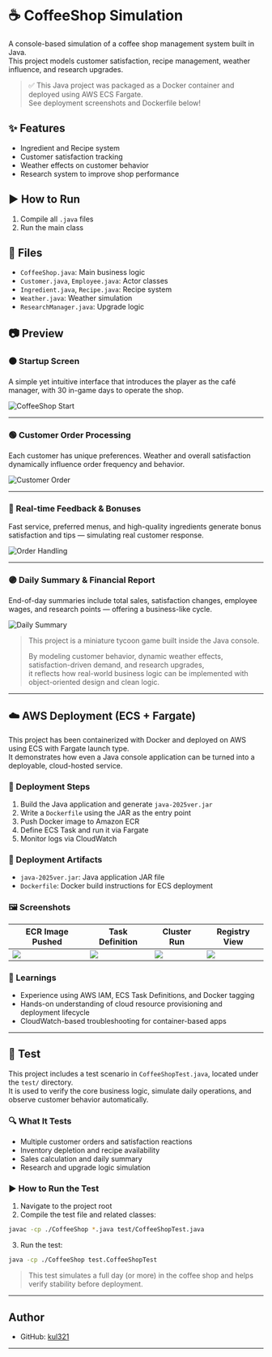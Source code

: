 # ☕ CoffeeShop Simulation

A console-based simulation of a coffee shop management system built in Java.  
This project models customer satisfaction, recipe management, weather influence, and research upgrades.
> ✅ This Java project was packaged as a Docker container and deployed using AWS ECS Fargate.  
> See deployment screenshots and Dockerfile below!


## ✨ Features
- Ingredient and Recipe system
- Customer satisfaction tracking
- Weather effects on customer behavior
- Research system to improve shop performance

## ▶ How to Run
1. Compile all `.java` files
2. Run the main class

## 📁 Files
- `CoffeeShop.java`: Main business logic
- `Customer.java`, `Employee.java`: Actor classes
- `Ingredient.java`, `Recipe.java`: Recipe system
- `Weather.java`: Weather simulation
- `ResearchManager.java`: Upgrade logic


## 📷 Preview

### 🟤 Startup Screen
A simple yet intuitive interface that introduces the player as the café manager, with 30 in-game days to operate the shop.

![CoffeeShop Start](./screenshots/Coffee1.jpg)

---

### 🟢 Customer Order Processing
Each customer has unique preferences. Weather and overall satisfaction dynamically influence order frequency and behavior.

![Customer Order](./screenshots/Coffee2.jpg)

---

### 🔵 Real-time Feedback & Bonuses
Fast service, preferred menus, and high-quality ingredients generate bonus satisfaction and tips — simulating real customer response.

![Order Handling](./screenshots/Coffee3.jpg)

---

### 🟣 Daily Summary & Financial Report
End-of-day summaries include total sales, satisfaction changes, employee wages, and research points — offering a business-like cycle.

![Daily Summary](./screenshots/Coffee4.jpg)

> This project is a miniature tycoon game built inside the Java console.
>
> By modeling customer behavior, dynamic weather effects, satisfaction-driven demand, and research upgrades,  
> it reflects how real-world business logic can be implemented with object-oriented design and clean logic.

---

## ☁️ AWS Deployment (ECS + Fargate)

This project has been containerized with Docker and deployed on AWS using ECS with Fargate launch type.  
It demonstrates how even a Java console application can be turned into a deployable, cloud-hosted service.

### 🔧 Deployment Steps
1. Build the Java application and generate `java-2025ver.jar`
2. Write a `Dockerfile` using the JAR as the entry point
3. Push Docker image to Amazon ECR
4. Define ECS Task and run it via Fargate
5. Monitor logs via CloudWatch

### 📂 Deployment Artifacts
- `java-2025ver.jar`: Java application JAR file
- `Dockerfile`: Docker build instructions for ECS deployment

### 🖼 Screenshots

| ECR Image Pushed | Task Definition | Cluster Run | Registry View |
|------------------|------------------|-------------|----------------|
| ![](./images/deploy/deploy1.png) | ![](./images/deploy/deploy2.jpg) | ![](./images/deploy/deploy3.jpg) | ![](./images/deploy/deploy4.jpg) |

### 📘 Learnings
- Experience using AWS IAM, ECS Task Definitions, and Docker tagging
- Hands-on understanding of cloud resource provisioning and deployment lifecycle
- CloudWatch-based troubleshooting for container-based apps

---


## 🧪 Test

This project includes a test scenario in `CoffeeShopTest.java`, located under the `test/` directory.  
It is used to verify the core business logic, simulate daily operations, and observe customer behavior automatically.

### 🔍 What It Tests
- Multiple customer orders and satisfaction reactions
- Inventory depletion and recipe availability
- Sales calculation and daily summary
- Research and upgrade logic simulation

### ▶ How to Run the Test
1. Navigate to the project root
2. Compile the test file and related classes:
```bash
javac -cp ./CoffeeShop *.java test/CoffeeShopTest.java
```

3. Run the test:
```bash
java -cp ./CoffeeShop test.CoffeeShopTest
```

> This test simulates a full day (or more) in the coffee shop and helps verify stability before deployment.

---

## Author
- GitHub: [kul321](https://github.com/kul321)
---
